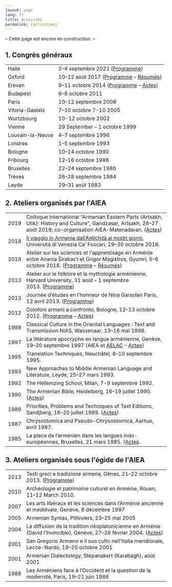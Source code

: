 ```yaml
---
layout: page
lang: fr
title: Activités
permalink: /activities/
---
```

– Cette page est encore en construction. –
## 1. Congrès généraux

| | |
|------|-------------|
|Halle|2–4 septembre 2021 ([Programme](/public/programme_halle_2021.pdf))|
|Oxford|10–12 août 2017 ([Programme](/public/programme_oxford_2017.pdf) – [Résumés](/public/abstracts_oxford_2017.pdf))|
|Erevan|9–11 octobre 2014 ([Programme](/public/programme_erevan_2014.pdf) – [Actes](https://www.matenadaran.am/ftp/data/Banber-21.pdf))|
|Budapest|6–8 octobre 2011|
|Paris|10–12 septembre 2008|
|Vitoria-Gasteiz|7–10 octobre 7-10 2005|
|Wurtzbourg|10-12 octobre 2002|
|Vienne|29 September – 1 octobre 1999|
|Louvain-la-Neuve|4–7 septembre 1996|
|Londres|1–5 septembre 1993|
|Bologne|10–14 octobre 1990|
|Fribourg|12–16 octobre 1988|
|Bruxelles|22–24 septembre 1986|
|Trèves|26–28 septembre 1984|
|Leyde|29–31 août 1983|



## 2. Ateliers organisés par l'AIEA

| | |
|------|-------------|
|2019|Colloque international “Armenian Eastern Parts (Artsakh, Utik): History and Culture”, Gandzasar, Artsakh, 26–27 août 2019; co-organisation AIEA-Matenadaran. ([Actes](https://www.matenadaran.am/ftp/data/Banber-29.pdf))|
|2018|[Il viaggio in Armenia dall’Antichità ai nostri giorni](https://www.unive.it/data/33113/1/23655), Università di Venezia Ca’ Foscari, 29–30 octobre 2018.|
|2018|Atelier sur les sciences et l'apprentisage en Arménie entre Anania Širakac‘i et Grigor Magistros, Gyumri, 5–6 octobre 2018. ([Programme](/public/programme_gyumri_2018.pdf) – [Résumés](/public/abstracts_gyumri_2018.pdf))|
|2013|Atelier sur le folklore et la mythologie arménienne, Harvard University, 31 août – 1 septembre 2013. ([Programme](/public/programme_harvard_2013.pdf))|
|2013|Journée d’études en l’honneur de Nina Garsoïan Paris, 12 avril 2013. ([Programme](/public/programme_paris_2013.pdf))|
|2012|Colofoni armeni a confronto, Bologne, 12–13 octobre 2012. ([Programme](/public/programme_bologna_2012.pdf) – [Actes](https://www.orientaliachristiana.it/orientalia-christiana-analecta.htm#:~:text=299.%20Anna,pp.%20454%2C%20%E2%82%AC%2043%2C00))|
|1998|Classical Culture in the Oriental Languages : Text and Transmission NIAS, Wassenaar, 13–16 mai 1998.|
|1997|La littérature apocryphe en langue arménienne, Genève, 19–20 septembre 1997 (AIEA et [AELAC](http://www2.unil.ch/aelac/) – [Actes](https://www.zebre.ch/edznet/index.htm))|
|1995|Translation Techniques, Neuchâtel, 8–10 septembre 1995.|
|1993|New Approaches to Middle Armenian Language and Literature, Leyde, 25–27 mars 1993.|
|1992|The Hellenizing School, Milan, 7-9 septembre 1992.|
|1990|The Armenian Bible, Heidelberg, 16–19 juillet 1990. ([Actes](https://www.peeters-leuven.be/detail.php?search_key=9781555405977&series_number_str=12&lang=en))|
|1989|Priorities, Problems and Techniques of Text Editions, Sandjberg, 16–20 juillet 1989. ([Actes](http://en.unipress.dk/udgivelser/a/armenian-texts,-tasks-and-tools/))|
|1987|Chrysostomica and Pseudo-Chrysostomica, Aarhus, avril 1987.|
|1985|La place de l’arménien dans les langues indo-européennes, Bruxelles, 21 mars 1985. ([Actes](https://www.peeters-leuven.be/detail.php?search_key=9789068310498&series_number_str=3&lang=en).|

## 3.  Ateliers organisés sous l'égide de l'AIEA

|   |   |
|---|---|
|2013|Testi greci e tradizione armena, Gênes, 21–22 octobre 2013. ([Programme](/public/programme_genova_2013.pdf))|
|2010|Archéologie et patrimoine culturel en Arménie, Rouen, 11–12 March 2010.|
|2007|Les arts libéraux et les sciences dans l’Arménie ancienne et médiévale, Genève, 8 décembre 1997|
|2005|Armenian Syntax, Pithiviers, 23–25 mai 2005|
|2004|La diffusion de la tradition néoplatonicienne en Arménie (David l’Invincible), Genève, 27–28 février 2004. ([Actes](https://brill.com/edcollbook/title/12224))|
|2001|San Gregorio Armeno e il suo culto nell’Italia meridionale, Lecce-Nardò, 19–20 octobre 2001|
|2001|Armenian Dialectology, Stepanakert (Karabagh), août 2001|
|1986|Les Arméniens face à l’Occident et la question de la modernité, Paris, 19–21 juin 1986|
